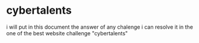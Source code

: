 # cybertalents
i will put in this document the answer of any chalenge i can resolve it in the one of the best website challenge "cybertalents"
